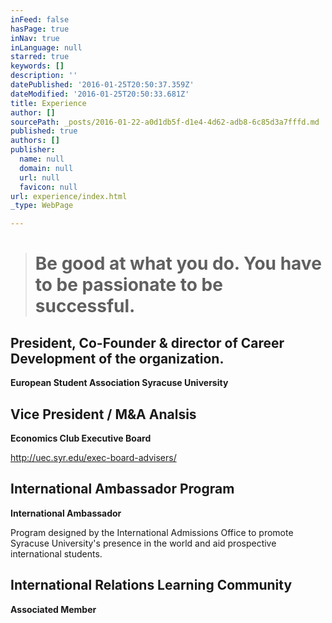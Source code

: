```yaml
---
inFeed: false
hasPage: true
inNav: true
inLanguage: null
starred: true
keywords: []
description: ''
datePublished: '2016-01-25T20:50:37.359Z'
dateModified: '2016-01-25T20:50:33.681Z'
title: Experience
author: []
sourcePath: _posts/2016-01-22-a0d1db5f-d1e4-4d62-adb8-6c85d3a7fffd.md
published: true
authors: []
publisher:
  name: null
  domain: null
  url: null
  favicon: null
url: experience/index.html
_type: WebPage

---
```

# 

## 
> 
> # Be good at what you do. You have to be passionate to be successful.

## President, Co-Founder & director of Career Development of the organization. 

**European Student Association Syracuse University**

## Vice President / M&A Analsis

**Economics Club Executive Board**

http://uec.syr.edu/exec-board-advisers/

## International Ambassador Program

**International Ambassador**

Program designed by the International Admissions Office to promote Syracuse University's presence in the world and aid prospective international students.

## International Relations Learning Community

**Associated Member**
